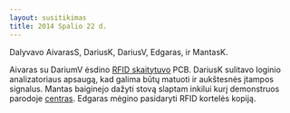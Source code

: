 ```yaml
---
layout: susitikimas
title: 2014 Spalio 22 d.
---
```

Dalyvavo AivarasS, DariusK, DariusV, Edgaras, ir MantasK.


Aivaras su DariumV ėsdino [RFID skaitytuvo][rfid_github] PCB.
DariusK sulitavo loginio analizatoriaus apsaugą, kad galima būtų matuoti ir aukštesnės įtampos signalus.
Mantas baiginejo dažyti stovą slaptam inkilui kurį demonstruos parodoje [centras][centras].
Edgaras mėgino pasidaryti RFID kortelės kopiją.


[rfid_github]:https://github.com/NFQ-Makers/rfid-reader
[centras]:http://www.cntrs.lt/

